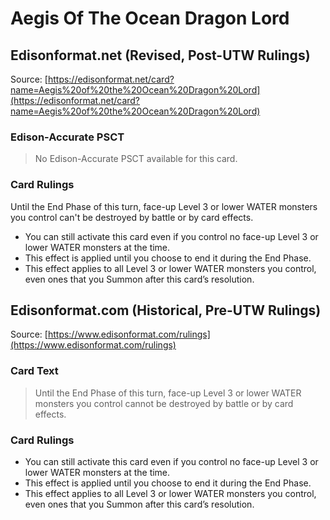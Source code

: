 # Aegis Of The Ocean Dragon Lord

## Edisonformat.net (Revised, Post-UTW Rulings)

Source: [https://edisonformat.net/card?name=Aegis%20of%20the%20Ocean%20Dragon%20Lord](https://edisonformat.net/card?name=Aegis%20of%20the%20Ocean%20Dragon%20Lord)

### Edison-Accurate PSCT

> No Edison-Accurate PSCT available for this card.

### Card Rulings

Until the End Phase of this turn, face-up Level 3 or lower WATER monsters you control can't be destroyed by battle or by card effects.
*   You can still activate this card even if you control no face-up Level 3 or lower WATER monsters at the time.
*   This effect is applied until you choose to end it during the End Phase.
*   This effect applies to all Level 3 or lower WATER monsters you control, even ones that you Summon after this card’s resolution.


## Edisonformat.com (Historical, Pre-UTW Rulings)

Source: [https://www.edisonformat.com/rulings](https://www.edisonformat.com/rulings)

### Card Text

> Until the End Phase of this turn, face-up Level 3 or lower WATER monsters you control cannot be destroyed by battle or by card effects.

### Card Rulings

*   You can still activate this card even if you control no face-up Level 3 or lower WATER monsters at the time.
*   This effect is applied until you choose to end it during the End Phase.
*   This effect applies to all Level 3 or lower WATER monsters you control, even ones that you Summon after this card’s resolution.


